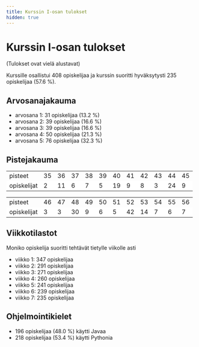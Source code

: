 ```yaml
---
title: Kurssin I-osan tulokset
hidden: true
---
```


# Kurssin I-osan tulokset

(Tulokset ovat vielä alustavat)

Kurssille osallistui 408 opiskelijaa ja kurssin suoritti hyväksytysti 235 opiskelijaa (57.6 %).

## Arvosanajakauma

* arvosana 1: 31 opiskelijaa (13.2 %)
* arvosana 2: 39 opiskelijaa (16.6 %)
* arvosana 3: 39 opiskelijaa (16.6 %)
* arvosana 4: 50 opiskelijaa (21.3 %)
* arvosana 5: 76 opiskelijaa (32.3 %)

## Pistejakauma

<table style="border-collapse:collapse;">
<tr><td>pisteet</td><td>35</td><td>36</td><td>37</td><td>38</td><td>39</td><td>40</td><td>41</td><td>42</td><td>43</td><td>44</td><td>45</td></tr>
<tr style="background-color:white"><td>opiskelijat</td><td>2</td><td>11</td><td>6</td><td>7</td><td>5</td><td>19</td><td>9</td><td>8</td><td>3</td><td>24</td><td>9</td></tr>
</table>

<table style="border-collapse:collapse;">
<tr><td>pisteet</td><td>46</td><td>47</td><td>48</td><td>49</td><td>50</td><td>51</td><td>52</td><td>53</td><td>54</td><td>55</td><td>56</td></tr>
<tr style="background-color:white"><td>opiskelijat</td><td>3</td><td>3</td><td>30</td><td>9</td><td>6</td><td>5</td><td>42</td><td>14</td><td>7</td><td>6</td><td>7</td></tr>
</table>

## Viikkotilastot

Moniko opiskelija suoritti tehtävät tietylle viikolle asti

* viikko 1: 347 opiskelijaa
* viikko 2: 291 opiskelijaa
* viikko 3: 271 opiskelijaa
* viikko 4: 260 opiskelijaa
* viikko 5: 241 opiskelijaa
* viikko 6: 239 opiskelijaa
* viikko 7: 235 opiskelijaa

## Ohjelmointikielet

* 196 opiskelijaa (48.0 %) käytti Javaa
* 218 opiskelijaa (53.4 %) käytti Pythonia
